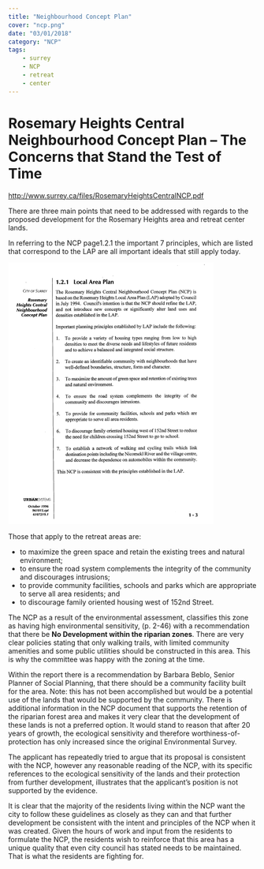 ```yaml
---
title: "Neighbourhood Concept Plan"
cover: "ncp.png"
date: "03/01/2018"
category: "NCP"
tags:
    - surrey
    - NCP
    - retreat
    - center
---
```

# Rosemary Heights Central Neighbourhood Concept Plan – The Concerns that Stand the Test of Time

http://www.surrey.ca/files/RosemaryHeightsCentralNCP.pdf

There are three main points that need to be addressed with regards to the proposed development for the Rosemary Heights area and retreat center lands.

In referring to the NCP page1.2.1 the important 7 principles, which are listed that correspond to the LAP are all important ideals that still apply today.

![Local Area Plan](lap.png "Local Area Plan")

Those that apply to the retreat areas are:

* to maximize the green space and retain the existing trees and natural environment;
* to ensure the road system complements the integrity of the community and discourages intrusions;
* to provide community facilities, schools and parks which are appropriate to serve all area residents; and
* to discourage family oriented housing west of 152nd Street.

The NCP as a result of the environmental assessment, classifies this zone as having high environmental sensitivity, (p. 2-46) with a recommendation that there be **No Development within the riparian zones**. There are very clear policies stating that only walking trails, with limited community amenities and some public utilities should be constructed in this area. This is why the committee was happy with the zoning at the time.

Within the report there is a recommendation by Barbara Beblo, Senior Planner of Social Planning, that there should be a community facility built for the area. Note: this has not been accomplished but would be a potential use of the lands that would be supported by the community.
There is additional information in the NCP document that supports the retention of the riparian forest area and makes it very clear that the development of these lands is not a preferred option. It would stand to reason that after 20 years of growth, the ecological sensitivity and therefore worthiness-of-protection has only increased since the original Environmental Survey.

The applicant has repeatedly tried to argue that its proposal is consistent with the NCP, however any reasonable reading of the NCP, with its specific references to the ecological sensitivity of the lands and their protection from further development, illustrates that the applicant’s position is not supported by the evidence.

It is clear that the majority of the residents living within the NCP want the city to follow these guidelines as closely as they can and that further development be consistent with the intent and principles of the NCP when it was created. Given the hours of work and input from the residents to formulate the NCP, the residents wish to reinforce that this area has a unique quality that even city council has stated needs to be maintained. That is what the residents are fighting for.